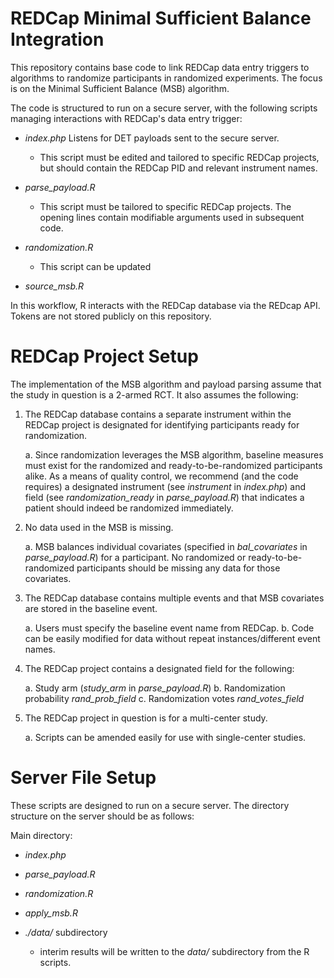 # REDCap Minimal Sufficient Balance Integration

This repository contains base code to link REDCap data entry triggers to algorithms to randomize participants in randomized experiments. 
The focus is on the Minimal Sufficient Balance (MSB) algorithm. 


The code is structured to run on a secure server, with the following scripts managing interactions with REDCap's data entry trigger:

- _index.php_ Listens for DET payloads sent to the secure server. 

     - This script must be edited and tailored to specific REDCap projects, but should contain the REDCap PID and relevant instrument names.

- _parse_payload.R_

     - This script must be tailored to specific REDCap projects. The opening lines contain modifiable arguments used in subsequent code. 

- _randomization.R_

     - This script can be updated 

- _source_msb.R_

In this workflow, R interacts with the REDCap database via the REDcap API. Tokens are not stored publicly on this repository.




# REDCap Project Setup

The implementation of the MSB algorithm and payload parsing assume that the study in question is a 2-armed RCT. 
It also assumes the following:

1. The REDCap database contains a separate instrument within the REDCap project is designated for identifying participants ready for randomization.

     a. Since randomization leverages the MSB algorithm, baseline measures must exist for the randomized and ready-to-be-randomized participants alike. As a means of quality control, we recommend (and the code requires) a designated instrument (see _instrument_ in _index.php_) and field (see _randomization_ready_ in _parse_payload.R_) that indicates a patient should indeed be randomized immediately.

2. No data used in the MSB is missing. 

     a. MSB balances individual covariates (specified in _bal_covariates_ in _parse_payload.R_) for a participant. No randomized or ready-to-be-randomized participants should be missing any data for those covariates.
     
3. The REDCap database contains multiple events and that MSB covariates are stored in the baseline event.

     a. Users must specify the baseline event name from REDCap.
     b. Code can be easily modified for data without repeat instances/different event names.

4. The REDCap project contains a designated field for the following:

     a. Study arm (_study_arm_ in _parse_payload.R_) 
     b. Randomization probability _rand_prob_field_
     c. Randomization votes _rand_votes_field_ 

5. The REDCap project in question is for a multi-center study. 

     a. Scripts can be amended easily for use with single-center studies.



# Server File Setup

These scripts are designed to run on a secure server. 
The directory structure on the server should be as follows:

Main directory: 

- _index.php_
- _parse_payload.R_
- _randomization.R_
- _apply_msb.R_
- _./data/_ subdirectory

     - interim results will be written to the _data/_ subdirectory from the R scripts.
     
     
     
  
